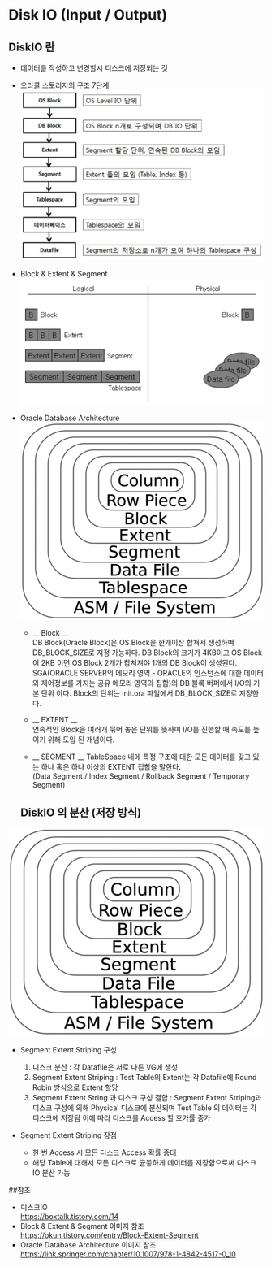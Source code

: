 
# Disk IO (Input / Output)

   ## DiskIO 란
    
   * 데이터를 작성하고 변경할시 디스크에 저장되는 것
      
* 오라클 스토리지의 구조 7단계  
![OracleStorage](../image/OracleStorage.PNG)  

* Block & Extent & Segment  
![databasewithoracle1](../image/databasewithoracle1.PNG)  

* Oracle Database Architecture  
![databasewithoracle2](../image/databasewithoracle2.jpg)  

    - __ Block __  
    DB Block(Oracle Block)은 OS Block을 한개이상 합쳐서 생성하며 DB_BLOCK_SIZE로 지정 가능하다.
    DB Block의 크기가 4KB이고 OS Block이 2KB 이면 OS Block 2개가 합쳐져야 1개의 DB Block이 생성된다.  
    SGA(ORACLE SERVER의 메모리 영역 - ORACLE의 인스턴스에 대한 데이터와 제어정보를 가지는 공유 메모리 영역의 집합)의 DB 블록 버퍼에서 I/O의 기본 단위 이다.
    Block의 단위는 init.ora 파일에서 DB_BLOCK_SIZE로 지정한다.
        
    - __ EXTENT __  
    연속적인 Block을 여러개 묶어 놓은 단위를 뜻하며 I/O를 진행할 때 속도를 높이기 위해 도입 된 개념이다.
       
    - __ SEGMENT __
    TableSpace 내에 특정 구조에 대한 모든 데이터를 갖고 있는 하나 혹은 하나 이상의 EXTENT 집합을 말한다.  
    (Data Segment / Index Segment / Rollback Segment / Temporary Segment)

    ## DiskIO 의 분산 (저장 방식)
    
![databasewithoracle2](../image/databasewithoracle2.jpg)  

- Segment Extent Striping 구성  
    1. 디스크 분산 : 각 Datafile은 서로 다른 VG에 생성  
    2. Segment Extent Striping : Test Table의 Extent는 각 Datafile에 Round Robin 방식으로 Extent 할당
    3. Segment Extent String 과 디스크 구성 결합 : Segment Extent Striping과 디스크 구성에 의해 Physical 디스크에 분산되며 Test Table 의 데이터는 각 디스크에 저장됨 이에 따라 디스크를 Access 할 호가률 증가
        
- Segment Extent Striping 장점  
    * 한 번 Access 시 모든 디스크 Access 확률 증대
    * 해당 Table에 대해서 모든 디스크로 균등하게 데이터를 저장함으로써 디스크 IO 분산 가능
        
        

##참조

* 디스크IO  
https://boxtalk.tistory.com/14
* Block & Extent & Segment 이미지 참조  
https://okun.tistory.com/entry/Block-Extent-Segment
* Oracle Database Architecture 이미지 참조  
https://link.springer.com/chapter/10.1007/978-1-4842-4517-0_10
